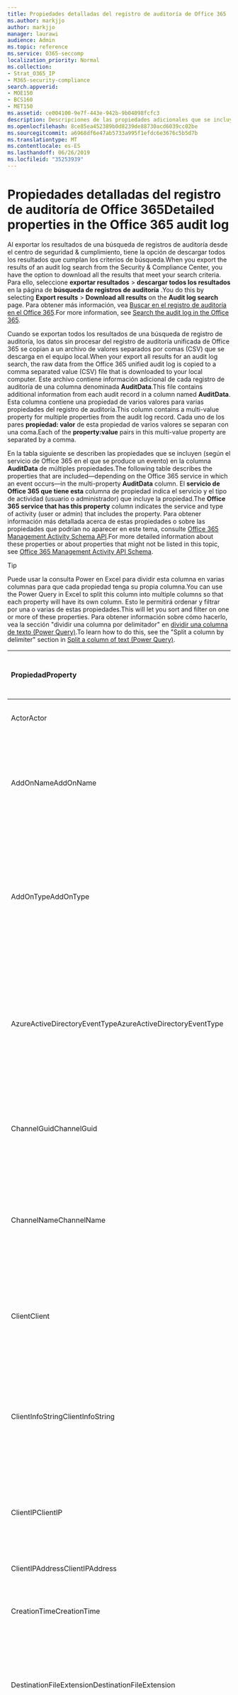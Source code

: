 ```yaml
---
title: Propiedades detalladas del registro de auditoría de Office 365
ms.author: markjjo
author: markjjo
manager: laurawi
audience: Admin
ms.topic: reference
ms.service: O365-seccomp
localization_priority: Normal
ms.collection:
- Strat_O365_IP
- M365-security-compliance
search.appverid:
- MOE150
- BCS160
- MET150
ms.assetid: ce004100-9e7f-443e-942b-9b04098fcfc3
description: Descripciones de las propiedades adicionales que se incluyen en un registro de auditoría de Office 365.
ms.openlocfilehash: 8ce85ea452389b0d8239de88730acd6039cc02be
ms.sourcegitcommit: a6968df6e47ab5733a995f1efdc6e3676c5b5d7b
ms.translationtype: MT
ms.contentlocale: es-ES
ms.lasthandoff: 06/26/2019
ms.locfileid: "35253939"
---
```

# <a name="detailed-properties-in-the-office-365-audit-log"></a><span data-ttu-id="74767-103">Propiedades detalladas del registro de auditoría de Office 365</span><span class="sxs-lookup"><span data-stu-id="74767-103">Detailed properties in the Office 365 audit log</span></span>

<span data-ttu-id="74767-104">Al exportar los resultados de una búsqueda de registros de auditoría desde el centro de seguridad & cumplimiento, tiene la opción de descargar todos los resultados que cumplan los criterios de búsqueda.</span><span class="sxs-lookup"><span data-stu-id="74767-104">When you export the results of an audit log search from the Security & Compliance Center, you have the option to download all the results that meet your search criteria.</span></span> <span data-ttu-id="74767-105">Para ello, seleccione **exportar resultados** \> **descargar todos los resultados** en la página de **búsqueda de registros de auditoría** .</span><span class="sxs-lookup"><span data-stu-id="74767-105">You do this by selecting **Export results** \> **Download all results** on the **Audit log search** page.</span></span> <span data-ttu-id="74767-106">Para obtener más información, vea [Buscar en el registro de auditoría en el Office 365](search-the-audit-log-in-security-and-compliance.md).</span><span class="sxs-lookup"><span data-stu-id="74767-106">For more information, see [Search the audit log in the Office 365](search-the-audit-log-in-security-and-compliance.md).</span></span>
  
 <span data-ttu-id="74767-107">Cuando se exportan todos los resultados de una búsqueda de registro de auditoría, los datos sin procesar del registro de auditoría unificada de Office 365 se copian a un archivo de valores separados por comas (CSV) que se descarga en el equipo local.</span><span class="sxs-lookup"><span data-stu-id="74767-107">When your export all results for an audit log search, the raw data from the Office 365 unified audit log is copied to a comma separated value (CSV) file that is downloaded to your local computer.</span></span> <span data-ttu-id="74767-108">Este archivo contiene información adicional de cada registro de auditoría de una columna denominada **AuditData**.</span><span class="sxs-lookup"><span data-stu-id="74767-108">This file contains additional information from each audit record in a column named **AuditData**.</span></span> <span data-ttu-id="74767-109">Esta columna contiene una propiedad de varios valores para varias propiedades del registro de auditoría.</span><span class="sxs-lookup"><span data-stu-id="74767-109">This column contains a multi-value property for multiple properties from the audit log record.</span></span> <span data-ttu-id="74767-110">Cada uno de los pares **propiedad: valor** de esta propiedad de varios valores se separan con una coma.</span><span class="sxs-lookup"><span data-stu-id="74767-110">Each of the **property:value** pairs in this multi-value property are separated by a comma.</span></span> 
  
<span data-ttu-id="74767-111">En la tabla siguiente se describen las propiedades que se incluyen (según el servicio de Office 365 en el que se produce un evento) en la columna **AuditData** de múltiples propiedades.</span><span class="sxs-lookup"><span data-stu-id="74767-111">The following table describes the properties that are included—depending on the Office 365 service in which an event occurs—in the multi-property **AuditData** column.</span></span> <span data-ttu-id="74767-112">El **servicio de Office 365 que tiene esta** columna de propiedad indica el servicio y el tipo de actividad (usuario o administrador) que incluye la propiedad.</span><span class="sxs-lookup"><span data-stu-id="74767-112">The **Office 365 service that has this property** column indicates the service and type of activity (user or admin) that includes the property.</span></span> <span data-ttu-id="74767-113">Para obtener información más detallada acerca de estas propiedades o sobre las propiedades que podrían no aparecer en este tema, consulte [Office 365 Management Activity Schema API](https://go.microsoft.com/fwlink/p/?LinkId=717993).</span><span class="sxs-lookup"><span data-stu-id="74767-113">For more detailed information about these properties or about properties that might not be listed in this topic, see [Office 365 Management Activity API Schema](https://go.microsoft.com/fwlink/p/?LinkId=717993).</span></span>
  
> [!TIP]
> <span data-ttu-id="74767-114">Puede usar la consulta Power en Excel para dividir esta columna en varias columnas para que cada propiedad tenga su propia columna.</span><span class="sxs-lookup"><span data-stu-id="74767-114">You can use the Power Query in Excel to split this column into multiple columns so that each property will have its own column.</span></span> <span data-ttu-id="74767-115">Esto le permitirá ordenar y filtrar por una o varias de estas propiedades.</span><span class="sxs-lookup"><span data-stu-id="74767-115">This will let you sort and filter on one or more of these properties.</span></span> <span data-ttu-id="74767-116">Para obtener información sobre cómo hacerlo, vea la sección "dividir una columna por delimitador" en [dividir una columna de texto (Power Query)](https://support.office.com/article/5282d425-6dd0-46ca-95bf-8e0da9539662).</span><span class="sxs-lookup"><span data-stu-id="74767-116">To learn how to do this, see the "Split a column by delimiter" section in [Split a column of text (Power Query)](https://support.office.com/article/5282d425-6dd0-46ca-95bf-8e0da9539662).</span></span> 
  
|<span data-ttu-id="74767-117">**Propiedad**</span><span class="sxs-lookup"><span data-stu-id="74767-117">**Property**</span></span>|<span data-ttu-id="74767-118">**Descripción**</span><span class="sxs-lookup"><span data-stu-id="74767-118">**Description**</span></span>|<span data-ttu-id="74767-119">**Servicio de Office 365 que tiene esta propiedad**</span><span class="sxs-lookup"><span data-stu-id="74767-119">**Office 365 service that has this property**</span></span>|
|:-----|:-----|:-----|
|<span data-ttu-id="74767-120">Actor</span><span class="sxs-lookup"><span data-stu-id="74767-120">Actor</span></span>|<span data-ttu-id="74767-121">La cuenta de servicio o usuario que realizó la acción.</span><span class="sxs-lookup"><span data-stu-id="74767-121">The user or service account that performed the action.</span></span>|<span data-ttu-id="74767-122">Azure Active Directory</span><span class="sxs-lookup"><span data-stu-id="74767-122">Azure Active Directory</span></span>|
|<span data-ttu-id="74767-123">AddOnName</span><span class="sxs-lookup"><span data-stu-id="74767-123">AddOnName</span></span>|<span data-ttu-id="74767-124">El nombre de un complemento que se agregó, quitó o actualizó en un equipo.</span><span class="sxs-lookup"><span data-stu-id="74767-124">The name of an add-on that was added, removed, or updated in a team.</span></span> <span data-ttu-id="74767-125">El tipo de complementos de Microsoft Teams es un bot, un conector o una pestaña.</span><span class="sxs-lookup"><span data-stu-id="74767-125">The type of add-ons in Microsoft Teams are a bot, a connector, or a tab.</span></span>|<span data-ttu-id="74767-126">Microsoft Teams</span><span class="sxs-lookup"><span data-stu-id="74767-126">Microsoft Teams</span></span>|
|<span data-ttu-id="74767-127">AddOnType</span><span class="sxs-lookup"><span data-stu-id="74767-127">AddOnType</span></span>|<span data-ttu-id="74767-128">El tipo de complemento que se ha agregado, quitado o actualizado en un equipo.</span><span class="sxs-lookup"><span data-stu-id="74767-128">The type of an add-on that was added, removed, or updated in a team.</span></span> <span data-ttu-id="74767-129">Los siguientes valores indican el tipo de complemento.</span><span class="sxs-lookup"><span data-stu-id="74767-129">The following values indicate the type of add-on.</span></span>  <br/> <span data-ttu-id="74767-130">**1** -indica un bot.</span><span class="sxs-lookup"><span data-stu-id="74767-130">**1** - Indicates a bot.</span></span><br/> <span data-ttu-id="74767-131">**2** -indica un conector.</span><span class="sxs-lookup"><span data-stu-id="74767-131">**2** - Indicates a connector.</span></span><br/> <span data-ttu-id="74767-132">**3** -indica una tabulación.</span><span class="sxs-lookup"><span data-stu-id="74767-132">**3** - Indicates a tab.</span></span>|<span data-ttu-id="74767-133">Microsoft Teams</span><span class="sxs-lookup"><span data-stu-id="74767-133">Microsoft Teams</span></span>|
|<span data-ttu-id="74767-134">AzureActiveDirectoryEventType</span><span class="sxs-lookup"><span data-stu-id="74767-134">AzureActiveDirectoryEventType</span></span>|<span data-ttu-id="74767-135">El tipo de evento de Azure Active Directory.</span><span class="sxs-lookup"><span data-stu-id="74767-135">The type of Azure Active Directory event.</span></span> <span data-ttu-id="74767-136">Los siguientes valores indican el tipo de evento.</span><span class="sxs-lookup"><span data-stu-id="74767-136">The following values indicate the type of event.</span></span>  <br/> <span data-ttu-id="74767-137">**0** -indica un evento de inicio de sesión de cuenta.</span><span class="sxs-lookup"><span data-stu-id="74767-137">**0** - Indicates an account login event.</span></span><br/> <span data-ttu-id="74767-138">**1** -indica un evento de seguridad de la aplicación de Azure.</span><span class="sxs-lookup"><span data-stu-id="74767-138">**1** - Indicates an Azure application security event.</span></span>|<span data-ttu-id="74767-139">Azure Active Directory</span><span class="sxs-lookup"><span data-stu-id="74767-139">Azure Active Directory</span></span>|
|<span data-ttu-id="74767-140">ChannelGuid</span><span class="sxs-lookup"><span data-stu-id="74767-140">ChannelGuid</span></span>|<span data-ttu-id="74767-141">El identificador de un canal de Microsoft Teams.</span><span class="sxs-lookup"><span data-stu-id="74767-141">The ID of a Microsoft Teams channel.</span></span> <span data-ttu-id="74767-142">El equipo en el que se encuentra el canal se identifica mediante las propiedades **TeamName** y **TeamGuid** .</span><span class="sxs-lookup"><span data-stu-id="74767-142">The team that the channel is located in is identified by the **TeamName** and **TeamGuid** properties.</span></span>|<span data-ttu-id="74767-143">Microsoft Teams</span><span class="sxs-lookup"><span data-stu-id="74767-143">Microsoft Teams</span></span>|
|<span data-ttu-id="74767-144">ChannelName</span><span class="sxs-lookup"><span data-stu-id="74767-144">ChannelName</span></span>|<span data-ttu-id="74767-145">El nombre de un canal de Microsoft Teams.</span><span class="sxs-lookup"><span data-stu-id="74767-145">The name of a Microsoft Teams channel.</span></span> <span data-ttu-id="74767-146">El equipo en el que se encuentra el canal se identifica mediante las propiedades **TeamName** y **TeamGuid** .</span><span class="sxs-lookup"><span data-stu-id="74767-146">The team that the channel is located in is identified by the **TeamName** and **TeamGuid** properties.</span></span>|<span data-ttu-id="74767-147">Microsoft Teams</span><span class="sxs-lookup"><span data-stu-id="74767-147">Microsoft Teams</span></span>|
|<span data-ttu-id="74767-148">Client</span><span class="sxs-lookup"><span data-stu-id="74767-148">Client</span></span>|<span data-ttu-id="74767-149">El dispositivo cliente, el sistema operativo del dispositivo y el explorador del dispositivo usado para el evento de inicio de sesión (por ejemplo, Nokia Lumia 920; Windows Phone 8; IE Mobile 11).</span><span class="sxs-lookup"><span data-stu-id="74767-149">The client device, the device OS, and the device browser used for the login event (for example, Nokia Lumia 920; Windows Phone 8; IE Mobile 11).</span></span>|<span data-ttu-id="74767-150">Azure Active Directory</span><span class="sxs-lookup"><span data-stu-id="74767-150">Azure Active Directory</span></span>|
|<span data-ttu-id="74767-151">ClientInfoString</span><span class="sxs-lookup"><span data-stu-id="74767-151">ClientInfoString</span></span>|<span data-ttu-id="74767-152">Información sobre el cliente de correo electrónico que se usó para realizar la operación, como la versión de explorador, la versión de Outlook y la información del dispositivo móvil.</span><span class="sxs-lookup"><span data-stu-id="74767-152">Information about the email client that was used to perform the operation, such as a browser version, Outlook version, and mobile device information</span></span>|<span data-ttu-id="74767-153">Exchange (actividad de buzón de correo)</span><span class="sxs-lookup"><span data-stu-id="74767-153">Exchange (mailbox activity)</span></span>|
|<span data-ttu-id="74767-154">ClientIP</span><span class="sxs-lookup"><span data-stu-id="74767-154">ClientIP</span></span>|<span data-ttu-id="74767-155">La dirección IP del dispositivo que se ha usado cuando la actividad se ha registrado.</span><span class="sxs-lookup"><span data-stu-id="74767-155">The IP address of the device that was used when the activity was logged.</span></span> <span data-ttu-id="74767-156">La dirección IP se muestra en el formato de dirección IPv4 o IPv6.</span><span class="sxs-lookup"><span data-stu-id="74767-156">The IP address is displayed in either an IPv4 or IPv6 address format.</span></span>|<span data-ttu-id="74767-157">Exchange y Azure Active Directory</span><span class="sxs-lookup"><span data-stu-id="74767-157">Exchange and Azure Active Directory</span></span>|
|<span data-ttu-id="74767-158">ClientIPAddress</span><span class="sxs-lookup"><span data-stu-id="74767-158">ClientIPAddress</span></span>|<span data-ttu-id="74767-159">Igual que ClientIP.</span><span class="sxs-lookup"><span data-stu-id="74767-159">Same as ClientIP.</span></span>|<span data-ttu-id="74767-160">SharePoint</span><span class="sxs-lookup"><span data-stu-id="74767-160">SharePoint</span></span>|
|<span data-ttu-id="74767-161">CreationTime</span><span class="sxs-lookup"><span data-stu-id="74767-161">CreationTime</span></span>|<span data-ttu-id="74767-162">La fecha y hora en formato Hora universal coordinada (UTC) en las que el usuario ha realizado la actividad.</span><span class="sxs-lookup"><span data-stu-id="74767-162">The date and time in Coordinated Universal Time (UTC) when the user performed the activity.</span></span>|<span data-ttu-id="74767-163">Todo</span><span class="sxs-lookup"><span data-stu-id="74767-163">All</span></span>|
|<span data-ttu-id="74767-164">DestinationFileExtension</span><span class="sxs-lookup"><span data-stu-id="74767-164">DestinationFileExtension</span></span>|<span data-ttu-id="74767-165">La extensión del archivo que se copia o mueve.</span><span class="sxs-lookup"><span data-stu-id="74767-165">The file extension of a file that is copied or moved.</span></span> <span data-ttu-id="74767-166">Esta propiedad solo se muestra para las actividades de usuario de los y FileMoved.</span><span class="sxs-lookup"><span data-stu-id="74767-166">This property is displayed only for the FileCopied and FileMoved user activities.</span></span>|<span data-ttu-id="74767-167">SharePoint</span><span class="sxs-lookup"><span data-stu-id="74767-167">SharePoint</span></span>|
|<span data-ttu-id="74767-168">DestinationFileName</span><span class="sxs-lookup"><span data-stu-id="74767-168">DestinationFileName</span></span>|<span data-ttu-id="74767-169">El nombre del archivo se copia o se mueve.</span><span class="sxs-lookup"><span data-stu-id="74767-169">The name of the file is copied or moved.</span></span> <span data-ttu-id="74767-170">Esta propiedad solo se muestra para las acciones los y FileMoved.</span><span class="sxs-lookup"><span data-stu-id="74767-170">This property is displayed only for the FileCopied and FileMoved actions.</span></span>|<span data-ttu-id="74767-171">SharePoint</span><span class="sxs-lookup"><span data-stu-id="74767-171">SharePoint</span></span>|
|<span data-ttu-id="74767-172">DestinationRelativeUrl</span><span class="sxs-lookup"><span data-stu-id="74767-172">DestinationRelativeUrl</span></span>|<span data-ttu-id="74767-173">La dirección URL de la carpeta de destino donde se copia o se mueve un archivo.</span><span class="sxs-lookup"><span data-stu-id="74767-173">The URL of the destination folder where a file is copied or moved.</span></span> <span data-ttu-id="74767-174">La combinación de los valores de **SiteURL**, **DestinationRelativeURL**y las propiedades **DestinationFileName** es igual que el valor de la propiedad **objectId** , que es el nombre de la ruta de acceso completa del archivo que se copió.</span><span class="sxs-lookup"><span data-stu-id="74767-174">The combination of the values for the **SiteURL**, the **DestinationRelativeURL**, and the **DestinationFileName** properties is the same as the value for the **ObjectID** property, which is the full path name for the file that was copied.</span></span> <span data-ttu-id="74767-175">Esta propiedad solo se muestra para las actividades de usuario de los y FileMoved.</span><span class="sxs-lookup"><span data-stu-id="74767-175">This property is displayed only for the FileCopied and FileMoved user activities.</span></span>|<span data-ttu-id="74767-176">SharePoint</span><span class="sxs-lookup"><span data-stu-id="74767-176">SharePoint</span></span>|
|<span data-ttu-id="74767-177">EventSource</span><span class="sxs-lookup"><span data-stu-id="74767-177">EventSource</span></span>|<span data-ttu-id="74767-178">Identifica que un evento se produjo en SharePoint.</span><span class="sxs-lookup"><span data-stu-id="74767-178">Identifies that an event occurred in SharePoint.</span></span> <span data-ttu-id="74767-179">Los valores posibles son **SharePoint** y **ObjectModel**.</span><span class="sxs-lookup"><span data-stu-id="74767-179">Possible values are **SharePoint** and **ObjectModel**.</span></span>|<span data-ttu-id="74767-180">SharePoint</span><span class="sxs-lookup"><span data-stu-id="74767-180">SharePoint</span></span>|
|<span data-ttu-id="74767-181">ExternalAccess</span><span class="sxs-lookup"><span data-stu-id="74767-181">ExternalAccess</span></span>|<span data-ttu-id="74767-182">Para la actividad de administración de Exchange, especifica si un usuario de la organización ejecutó el cmdlet, el personal del centro de administración de Microsoft o una cuenta de servicio de centro de recursos, o un administrador delegado.</span><span class="sxs-lookup"><span data-stu-id="74767-182">For Exchange admin activity, specifies whether the cmdlet was run by a user in your organization, by Microsoft datacenter personnel or a datacenter service account, or by a delegated administrator.</span></span> <span data-ttu-id="74767-183">El valor **False** indica que el cmdlet lo ejecutó algún usuario de su organización.</span><span class="sxs-lookup"><span data-stu-id="74767-183">The value **False** indicates that the cmdlet was run by someone in your organization.</span></span> <span data-ttu-id="74767-184">El valor **True** indica que el cmdlet lo ejecutó el personal del centros de datos, una cuenta de servicio del centro de datos o un administrador delegado.</span><span class="sxs-lookup"><span data-stu-id="74767-184">The value **True** indicates that the cmdlet was run by datacenter personnel, a datacenter service account, or a delegated administrator.</span></span>  <br/> <span data-ttu-id="74767-185">Para la actividad de buzón de correo de Exchange, especifica si un usuario de fuera de la organización obtuvo acceso a un buzón.</span><span class="sxs-lookup"><span data-stu-id="74767-185">For Exchange mailbox activity, specifies whether a mailbox was accessed by a user outside your organization.</span></span>|<span data-ttu-id="74767-186">Exchange</span><span class="sxs-lookup"><span data-stu-id="74767-186">Exchange</span></span>|
|<span data-ttu-id="74767-187">ExtendedProperties</span><span class="sxs-lookup"><span data-stu-id="74767-187">ExtendedProperties</span></span>|<span data-ttu-id="74767-188">Las propiedades extendidas de un evento de Azure Active Directory.</span><span class="sxs-lookup"><span data-stu-id="74767-188">The extended properties for an the Azure Active Directory event.</span></span>|<span data-ttu-id="74767-189">Azure Active Directory</span><span class="sxs-lookup"><span data-stu-id="74767-189">Azure Active Directory</span></span>|
|<span data-ttu-id="74767-190">ID</span><span class="sxs-lookup"><span data-stu-id="74767-190">ID</span></span>|<span data-ttu-id="74767-191">IDENTIFICADOR de la entrada de informe.</span><span class="sxs-lookup"><span data-stu-id="74767-191">The ID of the report entry.</span></span> <span data-ttu-id="74767-192">El identificador identifica de forma única la entrada del informe.</span><span class="sxs-lookup"><span data-stu-id="74767-192">The ID uniquely identifies the report entry.</span></span>|<span data-ttu-id="74767-193">Todo</span><span class="sxs-lookup"><span data-stu-id="74767-193">All</span></span>|
|<span data-ttu-id="74767-194">InternalLogonType</span><span class="sxs-lookup"><span data-stu-id="74767-194">InternalLogonType</span></span>|<span data-ttu-id="74767-195">Reservado para uso interno.</span><span class="sxs-lookup"><span data-stu-id="74767-195">Reserved for internal use.</span></span>|<span data-ttu-id="74767-196">Exchange (actividad de buzón de correo)</span><span class="sxs-lookup"><span data-stu-id="74767-196">Exchange (mailbox activity)</span></span>|
|<span data-ttu-id="74767-197">ItemType</span><span class="sxs-lookup"><span data-stu-id="74767-197">ItemType</span></span>|<span data-ttu-id="74767-198">El tipo de objeto al que se obtuvo acceso o que se modificó.</span><span class="sxs-lookup"><span data-stu-id="74767-198">The type of object that was accessed or modified.</span></span> <span data-ttu-id="74767-199">Los valores posibles son **File**, **Folder**, **Web**, **site**, **tenant**y **DocumentLibrary**.</span><span class="sxs-lookup"><span data-stu-id="74767-199">Possible values include **File**, **Folder**, **Web**, **Site**, **Tenant**, and **DocumentLibrary**.</span></span>|<span data-ttu-id="74767-200">SharePoint</span><span class="sxs-lookup"><span data-stu-id="74767-200">SharePoint</span></span>|
|<span data-ttu-id="74767-201">LoginStatus</span><span class="sxs-lookup"><span data-stu-id="74767-201">LoginStatus</span></span>|<span data-ttu-id="74767-202">Identifica los errores de inicio de sesión que pueden haberse producido.</span><span class="sxs-lookup"><span data-stu-id="74767-202">Identifies login failures that might have occurred.</span></span>|<span data-ttu-id="74767-203">Azure Active Directory</span><span class="sxs-lookup"><span data-stu-id="74767-203">Azure Active Directory</span></span>|
|<span data-ttu-id="74767-204">LogonType</span><span class="sxs-lookup"><span data-stu-id="74767-204">LogonType</span></span>|<span data-ttu-id="74767-205">Tipo de acceso al buzón.</span><span class="sxs-lookup"><span data-stu-id="74767-205">The type of mailbox access.</span></span> <span data-ttu-id="74767-206">Los siguientes valores indican el tipo de usuario que ha tenido acceso al buzón.</span><span class="sxs-lookup"><span data-stu-id="74767-206">The following values indicate the type of user who accessed the mailbox.</span></span>  <br/><br/> <span data-ttu-id="74767-207">**0** -indica un propietario del buzón.</span><span class="sxs-lookup"><span data-stu-id="74767-207">**0** - Indicates a mailbox owner.</span></span><br/> <span data-ttu-id="74767-208">**1** -indica un administrador.</span><span class="sxs-lookup"><span data-stu-id="74767-208">**1** - Indicates an administrator.</span></span><br/> <span data-ttu-id="74767-209">**2** -indica un delegado.</span><span class="sxs-lookup"><span data-stu-id="74767-209">**2** - Indicates a delegate.</span></span> <br/><span data-ttu-id="74767-210">**3** -indica el servicio de transporte en el centro de servicios de Microsoft.</span><span class="sxs-lookup"><span data-stu-id="74767-210">**3** - Indicates the transport service in the Microsoft datacenter.</span></span><br/> <span data-ttu-id="74767-211">**4** : indica una cuenta de servicio en el centro de recursos de Microsoft.</span><span class="sxs-lookup"><span data-stu-id="74767-211">**4** - Indicates a   service account in the Microsoft datacenter.</span></span> <br/><span data-ttu-id="74767-212">**6** -indica un administrador delegado.</span><span class="sxs-lookup"><span data-stu-id="74767-212">**6** - Indicates a delegated administrator.</span></span>|<span data-ttu-id="74767-213">Exchange (actividad de buzón de correo)</span><span class="sxs-lookup"><span data-stu-id="74767-213">Exchange (mailbox activity)</span></span>|
|<span data-ttu-id="74767-214">MailboxGuid</span><span class="sxs-lookup"><span data-stu-id="74767-214">MailboxGuid</span></span>|<span data-ttu-id="74767-215">El GUID de Exchange del buzón al que se obtuvo acceso.</span><span class="sxs-lookup"><span data-stu-id="74767-215">The Exchange GUID of the mailbox that was accessed.</span></span>|<span data-ttu-id="74767-216">Exchange (actividad de buzón de correo)</span><span class="sxs-lookup"><span data-stu-id="74767-216">Exchange (mailbox activity)</span></span>|
|<span data-ttu-id="74767-217">MailboxOwnerUPN</span><span class="sxs-lookup"><span data-stu-id="74767-217">MailboxOwnerUPN</span></span>|<span data-ttu-id="74767-218">La dirección de correo electrónico del propietario del buzón al que se obtuvo acceso.</span><span class="sxs-lookup"><span data-stu-id="74767-218">The email address of the person who owns the mailbox that was accessed.</span></span>|<span data-ttu-id="74767-219">Exchange (actividad de buzón de correo)</span><span class="sxs-lookup"><span data-stu-id="74767-219">Exchange (mailbox activity)</span></span>|
|<span data-ttu-id="74767-220">Members</span><span class="sxs-lookup"><span data-stu-id="74767-220">Members</span></span>|<span data-ttu-id="74767-221">Enumera los usuarios que se han agregado o quitado de un equipo.</span><span class="sxs-lookup"><span data-stu-id="74767-221">Lists the users that have been added or removed from a team.</span></span> <span data-ttu-id="74767-222">Los siguientes valores indican el tipo de rol asignado al usuario.</span><span class="sxs-lookup"><span data-stu-id="74767-222">The following values indicate the Role type assigned to the user.</span></span>  <br/><br/> <span data-ttu-id="74767-223">**1** : indica el rol de propietario.</span><span class="sxs-lookup"><span data-stu-id="74767-223">**1** - Indicates  the Owner role.</span></span><br/> <span data-ttu-id="74767-224">**2** -indica el rol del miembro.</span><span class="sxs-lookup"><span data-stu-id="74767-224">**2** - Indicates the Member role.</span></span><br/> <span data-ttu-id="74767-225">**3** -indica el rol invitado.</span><span class="sxs-lookup"><span data-stu-id="74767-225">**3** - Indicates the Guest role.</span></span> <br/><br/><span data-ttu-id="74767-226">La propiedad Members también incluye el nombre de su organización y la dirección de correo electrónico del miembro.</span><span class="sxs-lookup"><span data-stu-id="74767-226">The Members property also includes the name of your organization, and the member's email address.</span></span>|<span data-ttu-id="74767-227">Microsoft Teams</span><span class="sxs-lookup"><span data-stu-id="74767-227">Microsoft Teams</span></span>|
|<span data-ttu-id="74767-228">ModifiedProperties (Name, NewValue, OldValue)</span><span class="sxs-lookup"><span data-stu-id="74767-228">ModifiedProperties (Name, NewValue, OldValue)</span></span>|<span data-ttu-id="74767-229">La propiedad se incluye para los eventos de administración, como agregar un usuario como miembro de un sitio o un grupo de administradores de colección de sitios.</span><span class="sxs-lookup"><span data-stu-id="74767-229">The property is included for admin events, such as adding a user as a member of a site or a site collection admin group.</span></span> <span data-ttu-id="74767-230">La propiedad incluye el nombre de la propiedad que se modificó (por ejemplo, el grupo de administradores del sitio) el nuevo valor de la propiedad Modified (el usuario que se agregó como administrador del sitio y el valor anterior del objeto modificado.</span><span class="sxs-lookup"><span data-stu-id="74767-230">The property includes the name of the property that was modified (for example, the Site Admin group) the new value of the modified property (such the user who was added as a site admin, and the previous value of the modified object.</span></span>|<span data-ttu-id="74767-231">All (actividad de administración)</span><span class="sxs-lookup"><span data-stu-id="74767-231">All (admin activity)</span></span>|
|<span data-ttu-id="74767-232">ObjectID</span><span class="sxs-lookup"><span data-stu-id="74767-232">ObjectID</span></span>|<span data-ttu-id="74767-233">Para el registro de auditoría de Exchange, el nombre del objeto modificado por el cmdlet.</span><span class="sxs-lookup"><span data-stu-id="74767-233">For Exchange admin audit logging, the name of the object that was modified by the cmdlet.</span></span>  <br/> <span data-ttu-id="74767-234">Para la actividad de SharePoint, el nombre completo de la ruta de acceso de la dirección URL del archivo o la carpeta a los que ha tenido acceso un usuario.</span><span class="sxs-lookup"><span data-stu-id="74767-234">For SharePoint activity, the full URL path name of the file or folder accessed by a user.</span></span>  <br/> <span data-ttu-id="74767-235">Para actividad de Azure AD, el nombre de la cuenta de usuario que se modificó.</span><span class="sxs-lookup"><span data-stu-id="74767-235">For Azure AD activity, the name of the user account that was modified.</span></span>|<span data-ttu-id="74767-236">Todo</span><span class="sxs-lookup"><span data-stu-id="74767-236">All</span></span>|
|<span data-ttu-id="74767-237">Operación</span><span class="sxs-lookup"><span data-stu-id="74767-237">Operation</span></span>|<span data-ttu-id="74767-238">El nombre de la actividad de usuario o administrador.</span><span class="sxs-lookup"><span data-stu-id="74767-238">The name of the user or admin activity.</span></span> <span data-ttu-id="74767-239">El valor de esta propiedad corresponde al valor que se seleccionó en la lista desplegable de **actividades** .</span><span class="sxs-lookup"><span data-stu-id="74767-239">The value of this property corresponds to the value that was selected in the **Activities** drop down list.</span></span> <span data-ttu-id="74767-240">Si se ha seleccionado **Mostrar resultados para todas las actividades** , el informe incluirá entradas para todas las actividades de usuario y de administrador para todos los servicios.</span><span class="sxs-lookup"><span data-stu-id="74767-240">If **Show results for all activities** was selected, the report will included entries for all user and admin activities for all services.</span></span> <span data-ttu-id="74767-241">Para obtener una descripción de las operaciones o actividades que se registran en el registro de auditoría de Office 365, consulte la ficha **actividades auditadas** en [Buscar en el registro de auditoría de la Office 365](search-the-audit-log-in-security-and-compliance.md).</span><span class="sxs-lookup"><span data-stu-id="74767-241">For a description of the operations/activities that are logged in the Office 365 audit log, see the **Audited activities** tab in [Search the audit log in the Office 365](search-the-audit-log-in-security-and-compliance.md).</span></span>  <br/> <span data-ttu-id="74767-242">Esta propiedad identifica el nombre del cmdlet ejecutado para la actividad de administración de Exchange.</span><span class="sxs-lookup"><span data-stu-id="74767-242">For Exchange admin activity, this property identifies the name of the cmdlet that was run.</span></span>|<span data-ttu-id="74767-243">Todo</span><span class="sxs-lookup"><span data-stu-id="74767-243">All</span></span>|
|<span data-ttu-id="74767-244">OrganizationID</span><span class="sxs-lookup"><span data-stu-id="74767-244">OrganizationID</span></span>|<span data-ttu-id="74767-245">El GUID de la organización de Office 365.</span><span class="sxs-lookup"><span data-stu-id="74767-245">The GUID for your Office 365 organization.</span></span>|<span data-ttu-id="74767-246">Todo</span><span class="sxs-lookup"><span data-stu-id="74767-246">All</span></span>|
|<span data-ttu-id="74767-247">Ruta de acceso</span><span class="sxs-lookup"><span data-stu-id="74767-247">Path</span></span>|<span data-ttu-id="74767-248">El nombre de la carpeta del buzón donde se encuentra el mensaje al que se obtuvo acceso.</span><span class="sxs-lookup"><span data-stu-id="74767-248">The name of the mailbox folder where the message that was accessed is located.</span></span> <span data-ttu-id="74767-249">Esta propiedad también identifica la carpeta a donde se crea o se copia o se mueve un mensaje.</span><span class="sxs-lookup"><span data-stu-id="74767-249">This property also identifies the folder a where a message is created in or copied/moved to.</span></span>|<span data-ttu-id="74767-250">Exchange (actividad de buzón de correo)</span><span class="sxs-lookup"><span data-stu-id="74767-250">Exchange (mailbox activity)</span></span>|
|<span data-ttu-id="74767-251">Parámetros</span><span class="sxs-lookup"><span data-stu-id="74767-251">Parameters</span></span>|<span data-ttu-id="74767-252">Para la actividad de administración de Exchange, el nombre y el valor de todos los parámetros que se usaron con el cmdlet que se identifica en la propiedad Operation.</span><span class="sxs-lookup"><span data-stu-id="74767-252">For Exchange admin activity, the name and value for all parameters that were used with the cmdlet that is identified in the Operation property.</span></span>|<span data-ttu-id="74767-253">Exchange (actividad de administración)</span><span class="sxs-lookup"><span data-stu-id="74767-253">Exchange (admin activity)</span></span>|
|<span data-ttu-id="74767-254">RecordType</span><span class="sxs-lookup"><span data-stu-id="74767-254">RecordType</span></span>|<span data-ttu-id="74767-255">El tipo de operación indicado por el registro.</span><span class="sxs-lookup"><span data-stu-id="74767-255">The type of operation indicated by the record.</span></span> <span data-ttu-id="74767-256">Los siguientes valores indican el tipo de registro.</span><span class="sxs-lookup"><span data-stu-id="74767-256">The following values indicate the record type.</span></span>  <br/><br/> <span data-ttu-id="74767-257">**1** -indica un registro del registro de auditoría de administración de Exchange.</span><span class="sxs-lookup"><span data-stu-id="74767-257">**1** - Indicates a record from the  Exchange  admin audit log.</span></span> <br/><span data-ttu-id="74767-258">**2** -indica un registro del registro de auditoría de buzones de Exchange para una operación realizada en un elemento de buzón de correo único.</span><span class="sxs-lookup"><span data-stu-id="74767-258">**2** - Indicates a record from the  Exchange  mailbox audit log for an operation performed on a singled mailbox item.</span></span> <br/><span data-ttu-id="74767-259">**3** : también indica un registro del registro de auditoría de buzones de Exchange.</span><span class="sxs-lookup"><span data-stu-id="74767-259">**3** - Also indicates a record from the  Exchange  mailbox audit log.</span></span> <span data-ttu-id="74767-260">Este tipo de registro indica que la operación se realizó en varios elementos en el buzón de origen (como mover varios elementos a la carpeta elementos eliminados o eliminar de forma permanente varios elementos).</span><span class="sxs-lookup"><span data-stu-id="74767-260">This record type indicates the operation was performed on multiple items in the source mailbox (such as moving multiple items to the Deleted Items folder or permanently deleting multiple items).</span></span> <br/><span data-ttu-id="74767-261">**4** : indica una operación de administrador del sitio en SharePoint, como un administrador o un usuario que asigna permisos a un sitio.</span><span class="sxs-lookup"><span data-stu-id="74767-261">**4** - Indicates a site admin operation in SharePoint, such as an administrator or user assigning permissions to a site.</span></span> <br/><span data-ttu-id="74767-262">**6** -indica una operación relacionada con un archivo o una carpeta en SharePoint, como un usuario que visualiza o modifica un archivo.</span><span class="sxs-lookup"><span data-stu-id="74767-262">**6** - Indicates a file or folder-related operation in SharePoint, such as a user viewing or modifying a file.</span></span> <br/><span data-ttu-id="74767-263">**8** : indica una operación de administración realizada en Azure Active Directory.</span><span class="sxs-lookup"><span data-stu-id="74767-263">**8** - Indicates an admin operation performed in Azure Active Directory.</span></span> <br/><span data-ttu-id="74767-264">**9** : indica eventos de inicio de sesión de OrgId en Azure Active Directory.</span><span class="sxs-lookup"><span data-stu-id="74767-264">**9** - Indicates  OrgId logon events in Azure Active Directory.</span></span> <span data-ttu-id="74767-265">Este tipo de registro está en desuso.</span><span class="sxs-lookup"><span data-stu-id="74767-265">This record type is being deprecated.</span></span> <br/><span data-ttu-id="74767-266">**10** : indica eventos de cmdlet de seguridad realizados por el personal de Microsoft en el centro de datos.</span><span class="sxs-lookup"><span data-stu-id="74767-266">**10** - Indicates security cmdlet events that were performed by Microsoft personnel in the data center.</span></span> <br/><span data-ttu-id="74767-267">**11** : indica eventos de protección contra la pérdida de datos (DLP) en SharePoint.</span><span class="sxs-lookup"><span data-stu-id="74767-267">**11** - Indicates Data loss protection (DLP) events in SharePoint.</span></span><br/> <span data-ttu-id="74767-268">**12** : indica los eventos de Sway.</span><span class="sxs-lookup"><span data-stu-id="74767-268">**12** - Indicates Sway events.</span></span> <br/><span data-ttu-id="74767-269">**13** : indica los eventos DLP en Exchange, cuando se configura con una directiva DLP unificada.</span><span class="sxs-lookup"><span data-stu-id="74767-269">**13** - Indicates DLP events in Exchange, when configured with a unified a DLP policy.</span></span> <span data-ttu-id="74767-270">No se admiten eventos DLP basados en reglas de flujo de correo de Exchange (también conocidas como reglas de transporte).</span><span class="sxs-lookup"><span data-stu-id="74767-270">DLP events based on Exchange mail flow rules (also known as transport rules) aren't supported.</span></span><br><span data-ttu-id="74767-271">**14** : indica los eventos de uso compartido en SharePoint.</span><span class="sxs-lookup"><span data-stu-id="74767-271">**14** - Indicates sharing events in SharePoint.</span></span><br/> <span data-ttu-id="74767-272">**15** -indica eventos de inicio de sesión del servicio de token seguro (STS) en Azure Active Directory.</span><span class="sxs-lookup"><span data-stu-id="74767-272">**15** - Indicates Secure Token Service (STS) logon events in Azure Active Directory.</span></span> <br/><span data-ttu-id="74767-273">**18** : indica los eventos del centro de cumplimiento de & de seguridad.</span><span class="sxs-lookup"><span data-stu-id="74767-273">**18** - Indicates Security & Compliance Center events.</span></span> <br/><span data-ttu-id="74767-274">**20** : indica eventos de Power BI.</span><span class="sxs-lookup"><span data-stu-id="74767-274">**20** - Indicates Power BI events.</span></span> <br/><span data-ttu-id="74767-275">**21**: indica los eventos de Dynamics 365.</span><span class="sxs-lookup"><span data-stu-id="74767-275">**21**- Indicates Dynamics 365 events.</span></span><br/><span data-ttu-id="74767-276">**22** : indica eventos de Yammer.</span><span class="sxs-lookup"><span data-stu-id="74767-276">**22** - Indicates Yammer events.</span></span> <br/><span data-ttu-id="74767-277">**23** : indica eventos de Skype empresarial.</span><span class="sxs-lookup"><span data-stu-id="74767-277">**23** - Indicates Skype for Business events.</span></span> <br/><span data-ttu-id="74767-278">**24** : indica eventos de eDiscovery.</span><span class="sxs-lookup"><span data-stu-id="74767-278">**24** - Indicates eDiscovery events.</span></span> <span data-ttu-id="74767-279">Este tipo de registro indica actividades que se llevaron a cabo al ejecutar búsquedas de contenido y administrar casos de eDiscovery en el centro de seguridad y cumplimiento.</span><span class="sxs-lookup"><span data-stu-id="74767-279">This record type indicates activities that were performed by running content searches and managing eDiscovery cases in the security and compliance center.</span></span> <span data-ttu-id="74767-280">Para obtener más información, vea [buscar actividades de eDiscovery en el registro de auditoría de Office 365](search-for-ediscovery-activities-in-the-audit-log.md).</span><span class="sxs-lookup"><span data-stu-id="74767-280">For more information, see [Search for eDiscovery activities in the Office 365 audit log](search-for-ediscovery-activities-in-the-audit-log.md).</span></span><br/><span data-ttu-id="74767-281">**25, 26 o 27** -indica eventos de Microsoft Teams.</span><span class="sxs-lookup"><span data-stu-id="74767-281">**25, 26, or 27** - Indicates Microsoft Teams events.</span></span> <br/><span data-ttu-id="74767-282">**28** : indica eventos de suplantación de identidad y malware de eventos de Exchange Online Protection y Office 365 Advanced Threat Protection.</span><span class="sxs-lookup"><span data-stu-id="74767-282">**28** - Indicates phishing and malware events from Exchange Online Protection and Office 365 Advanced Threat Protection events.</span></span><br/> <span data-ttu-id="74767-283">**30** : indica los eventos de flujo de Microsoft.</span><span class="sxs-lookup"><span data-stu-id="74767-283">**30** - Indicates Microsoft Flow events.</span></span><br/> <span data-ttu-id="74767-284">**31** : indica eventos avanzados de eDiscovery.</span><span class="sxs-lookup"><span data-stu-id="74767-284">**31** - Indicates Advanced eDiscovery events.</span></span><br/> <span data-ttu-id="74767-285">**32** : indica los eventos de Microsoft Stream.</span><span class="sxs-lookup"><span data-stu-id="74767-285">**32** - Indicates Microsoft Stream events.</span></span><br/> <span data-ttu-id="74767-286">**35** : indica los eventos de Microsoft Project.</span><span class="sxs-lookup"><span data-stu-id="74767-286">**35** - Indicates Microsoft Project events.</span></span> <br/> <span data-ttu-id="74767-287">**36** : indica los eventos de la lista de SharePoint.</span><span class="sxs-lookup"><span data-stu-id="74767-287">**36** - Indicates SharePoint list events.</span></span><br/> <span data-ttu-id="74767-288">**38** : indica eventos relacionados con las directivas de retención y las etiquetas de retención en el centro de seguridad y cumplimiento.</span><span class="sxs-lookup"><span data-stu-id="74767-288">**38** - Indicates events related to retention policies and retention labels in the security and compliance center.</span></span>  <br/><span data-ttu-id="74767-289">**40** : indica los eventos que se producen a partir de las señales de alerta de seguridad y cumplimiento.</span><span class="sxs-lookup"><span data-stu-id="74767-289">**40** - Indicates events that results from security and compliance alert signals.</span></span><br/> <span data-ttu-id="74767-290">**41** : indica los eventos de bloqueo seguro de tiempo de bloqueo y de invalidación de bloqueo en Office 365 protección contra amenazas avanzada.</span><span class="sxs-lookup"><span data-stu-id="74767-290">**41** - Indicates safe links time-of-block and block override events in Office 365 Advanced Threat Protection.</span></span><br/><span data-ttu-id="74767-291">**44** : indica los eventos del análisis de área de trabajo.</span><span class="sxs-lookup"><span data-stu-id="74767-291">**44** - Indicates Workplace Analytics events.</span></span> <br/><span data-ttu-id="74767-292">**45** : indica los eventos de la aplicación PowerApps.</span><span class="sxs-lookup"><span data-stu-id="74767-292">**45** - Indicates PowerApps app events.</span></span> <br/> <span data-ttu-id="74767-293">**47** : indica eventos de suplantación de identidad y malware de la protección contra amenazas avanzada de Office 365 para archivos en SharePoint, OneDrive y Microsoft Teams.</span><span class="sxs-lookup"><span data-stu-id="74767-293">**47** - Indicates phishing and malware events from Office 365 Advanced Threat Protection for files in SharePoint, OneDrive, and Microsoft Teams.</span></span> <br/> <span data-ttu-id="74767-294">**52** : indica los eventos relacionados con la API de REST de datos de información.</span><span class="sxs-lookup"><span data-stu-id="74767-294">**52** - Indicates events related to the Data Insights REST API.</span></span><br/><span data-ttu-id="74767-295">**54** : indica eventos de elementos de lista de SharePoint.</span><span class="sxs-lookup"><span data-stu-id="74767-295">**54** - Indicates SharePoint list item events.</span></span><br/><span data-ttu-id="74767-296">**55** : indica los eventos de tipo de contenido de SharePoint.</span><span class="sxs-lookup"><span data-stu-id="74767-296">**55** - Indicates SharePoint content type events.</span></span>
|<span data-ttu-id="74767-297">ResultStatus</span><span class="sxs-lookup"><span data-stu-id="74767-297">ResultStatus</span></span>|<span data-ttu-id="74767-298">Indica si la acción (especificada en la propiedad **Operation** ) se ha realizado correctamente o no.</span><span class="sxs-lookup"><span data-stu-id="74767-298">Indicates whether the action (specified in the **Operation** property) was successful or not.</span></span>  <br/> <span data-ttu-id="74767-299">Para la actividad de administración de Exchange, el valor puede ser **true** (correcto) o **false** (error).</span><span class="sxs-lookup"><span data-stu-id="74767-299">For Exchange admin activity, the value is either **True** (successful) or **False** (failed).</span></span>|<span data-ttu-id="74767-300">Todo</span><span class="sxs-lookup"><span data-stu-id="74767-300">All</span></span>  <br/>|
|<span data-ttu-id="74767-301">SecurityComplianceCenterEventType</span><span class="sxs-lookup"><span data-stu-id="74767-301">SecurityComplianceCenterEventType</span></span>|<span data-ttu-id="74767-302">Indica que la actividad fue un evento del centro de cumplimiento de & de seguridad.</span><span class="sxs-lookup"><span data-stu-id="74767-302">Indicates that the activity was a Security & Compliance Center event.</span></span> <span data-ttu-id="74767-303">Todas las actividades del centro de cumplimiento de & de seguridad tendrán un valor de **0** para esta propiedad.</span><span class="sxs-lookup"><span data-stu-id="74767-303">All Security & Compliance Center activities will have a value of **0** for this property.</span></span>|<span data-ttu-id="74767-304">Centro de seguridad y cumplimiento</span><span class="sxs-lookup"><span data-stu-id="74767-304">Security & Compliance Center</span></span>|
|<span data-ttu-id="74767-305">SharingType</span><span class="sxs-lookup"><span data-stu-id="74767-305">SharingType</span></span>|<span data-ttu-id="74767-306">El tipo de permisos de uso compartido que se asignó al usuario con el que se compartió el recurso.</span><span class="sxs-lookup"><span data-stu-id="74767-306">The type of sharing permissions that was assigned to the user that the resource was shared with.</span></span> <span data-ttu-id="74767-307">Este usuario se identifica en la propiedad **UserSharedWith** .</span><span class="sxs-lookup"><span data-stu-id="74767-307">This user is identified in the **UserSharedWith** property.</span></span>|<span data-ttu-id="74767-308">SharePoint</span><span class="sxs-lookup"><span data-stu-id="74767-308">SharePoint</span></span>|
|<span data-ttu-id="74767-309">Site</span><span class="sxs-lookup"><span data-stu-id="74767-309">Site</span></span>|<span data-ttu-id="74767-310">El GUID del sitio donde se encuentra el archivo o la carpeta a la que obtuvo acceso el usuario.</span><span class="sxs-lookup"><span data-stu-id="74767-310">The GUID of the site where the file or folder accessed by the user is located.</span></span>|<span data-ttu-id="74767-311">SharePoint</span><span class="sxs-lookup"><span data-stu-id="74767-311">SharePoint</span></span>|
|<span data-ttu-id="74767-312">SiteUrl</span><span class="sxs-lookup"><span data-stu-id="74767-312">SiteUrl</span></span>|<span data-ttu-id="74767-313">La dirección URL del sitio donde se encuentra el archivo o la carpeta a la que obtuvo acceso el usuario.</span><span class="sxs-lookup"><span data-stu-id="74767-313">The URL of the site where the file or folder accessed by the user is located.</span></span>|<span data-ttu-id="74767-314">SharePoint</span><span class="sxs-lookup"><span data-stu-id="74767-314">SharePoint</span></span>|
|<span data-ttu-id="74767-315">SourceFileExtension</span><span class="sxs-lookup"><span data-stu-id="74767-315">SourceFileExtension</span></span>|<span data-ttu-id="74767-316">La extensión del archivo al que obtuvo acceso el usuario.</span><span class="sxs-lookup"><span data-stu-id="74767-316">The file extension of the file that was accessed by the user.</span></span> <span data-ttu-id="74767-317">Esta propiedad está en blanco si el objeto al que se obtuvo acceso es una carpeta.</span><span class="sxs-lookup"><span data-stu-id="74767-317">This property is blank if the object that was accessed is a folder.</span></span>|<span data-ttu-id="74767-318">SharePoint</span><span class="sxs-lookup"><span data-stu-id="74767-318">SharePoint</span></span>|
|<span data-ttu-id="74767-319">SourceFileName</span><span class="sxs-lookup"><span data-stu-id="74767-319">SourceFileName</span></span>|<span data-ttu-id="74767-320">El nombre del archivo o carpeta al que obtuvo acceso el usuario.</span><span class="sxs-lookup"><span data-stu-id="74767-320">The name of the file or folder accessed by the user.</span></span>|<span data-ttu-id="74767-321">SharePoint</span><span class="sxs-lookup"><span data-stu-id="74767-321">SharePoint</span></span>|
|<span data-ttu-id="74767-322">SourceRelativeUrl</span><span class="sxs-lookup"><span data-stu-id="74767-322">SourceRelativeUrl</span></span>|<span data-ttu-id="74767-323">La dirección URL de la carpeta que contiene el archivo al que obtuvo acceso el usuario.</span><span class="sxs-lookup"><span data-stu-id="74767-323">The URL of the folder that contains the file accessed by the user.</span></span> <span data-ttu-id="74767-324">La combinación de los valores de las propiedades **SiteURL**, **SourceRelativeURL**y **SourceFileName** es la misma que el valor de la propiedad **objectId** , que es el nombre de ruta completo del archivo al que ha tenido acceso el usuario.</span><span class="sxs-lookup"><span data-stu-id="74767-324">The combination of the values for the **SiteURL**, the **SourceRelativeURL**, and the **SourceFileName** properties is the same as the value for the **ObjectID** property, which is the full path name for the file accessed by the user.</span></span>|<span data-ttu-id="74767-325">SharePoint</span><span class="sxs-lookup"><span data-stu-id="74767-325">SharePoint</span></span>|
|<span data-ttu-id="74767-326">Subject</span><span class="sxs-lookup"><span data-stu-id="74767-326">Subject</span></span>|<span data-ttu-id="74767-327">La línea de asunto del mensaje al que se obtuvo acceso.</span><span class="sxs-lookup"><span data-stu-id="74767-327">The subject line of the message that was accessed.</span></span>|<span data-ttu-id="74767-328">Exchange (actividad de buzón de correo)</span><span class="sxs-lookup"><span data-stu-id="74767-328">Exchange (mailbox activity)</span></span>|
|<span data-ttu-id="74767-329">TabType</span><span class="sxs-lookup"><span data-stu-id="74767-329">TabType</span></span>| <span data-ttu-id="74767-330">Tipo de ficha agregada, eliminada o actualizada en un equipo.</span><span class="sxs-lookup"><span data-stu-id="74767-330">The type of tab added, removed, or updated in a team.</span></span> <span data-ttu-id="74767-331">Los valores posibles de esta propiedad son:</span><span class="sxs-lookup"><span data-stu-id="74767-331">The possible values for this property are:</span></span>  <br/><br/> <span data-ttu-id="74767-332">**Excelpin** : una pestaña de Excel.</span><span class="sxs-lookup"><span data-stu-id="74767-332">**Excelpin** - An Excel tab.</span></span>  <br/> <span data-ttu-id="74767-333">**Extensión** : todas las aplicaciones de origen y de terceros; como Planner, VSTS y Forms.</span><span class="sxs-lookup"><span data-stu-id="74767-333">**Extension** - All first-party and third-party apps; such as Planner, VSTS, and Forms.</span></span>  <br/> <span data-ttu-id="74767-334">**Notas** : pestaña OneNote.</span><span class="sxs-lookup"><span data-stu-id="74767-334">**Notes** - OneNote tab.</span></span>  <br/> <span data-ttu-id="74767-335">**Pdfpin** : una ficha PDF.</span><span class="sxs-lookup"><span data-stu-id="74767-335">**Pdfpin** - A PDF tab.</span></span>  <br/> <span data-ttu-id="74767-336">**Powerbi** -una pestaña de powerbi.</span><span class="sxs-lookup"><span data-stu-id="74767-336">**Powerbi** - A PowerBI tab.</span></span>  <br/> <span data-ttu-id="74767-337">**Powerpointpin** : una pestaña de PowerPoint.</span><span class="sxs-lookup"><span data-stu-id="74767-337">**Powerpointpin** - A PowerPoint tab.</span></span>  <br/> <span data-ttu-id="74767-338">**Sharepointfiles** : una pestaña de SharePoint.</span><span class="sxs-lookup"><span data-stu-id="74767-338">**Sharepointfiles** - A SharePoint tab.</span></span>  <br/> <span data-ttu-id="74767-339">**Página Web** : ficha de un sitio web anclado.</span><span class="sxs-lookup"><span data-stu-id="74767-339">**Webpage** - A pinned website tab.</span></span>  <br/> <span data-ttu-id="74767-340">**Wiki: pestaña** : ficha wiki.</span><span class="sxs-lookup"><span data-stu-id="74767-340">**Wiki-tab** - A wiki tab.</span></span>  <br/> <span data-ttu-id="74767-341">**Wordpin** : una pestaña de Word.</span><span class="sxs-lookup"><span data-stu-id="74767-341">**Wordpin** - A Word tab.</span></span>|<span data-ttu-id="74767-342">Microsoft Teams</span><span class="sxs-lookup"><span data-stu-id="74767-342">Microsoft Teams</span></span>|
|<span data-ttu-id="74767-343">Target</span><span class="sxs-lookup"><span data-stu-id="74767-343">Target</span></span>|<span data-ttu-id="74767-344">El usuario en el que se realizó la acción (identificada en la propiedad **Operation** ) en.</span><span class="sxs-lookup"><span data-stu-id="74767-344">The user that the action (identified in the **Operation** property) was performed on.</span></span> <span data-ttu-id="74767-345">Por ejemplo, si se agrega un usuario Guest a SharePoint o a un equipo de Microsoft, dicho usuario aparecerá en esta propiedad.</span><span class="sxs-lookup"><span data-stu-id="74767-345">For example, if a guest user is added to SharePoint or a Microsoft Team, that user would be listed in this property.</span></span>|<span data-ttu-id="74767-346">Azure Active Directory</span><span class="sxs-lookup"><span data-stu-id="74767-346">Azure Active Directory</span></span>|
|<span data-ttu-id="74767-347">TeamGuid</span><span class="sxs-lookup"><span data-stu-id="74767-347">TeamGuid</span></span>|<span data-ttu-id="74767-348">El identificador de un equipo en Microsoft Teams.</span><span class="sxs-lookup"><span data-stu-id="74767-348">The ID of a team in Microsoft Teams.</span></span>|<span data-ttu-id="74767-349">Microsoft Teams</span><span class="sxs-lookup"><span data-stu-id="74767-349">Microsoft Teams</span></span>|
|<span data-ttu-id="74767-350">TeamName</span><span class="sxs-lookup"><span data-stu-id="74767-350">TeamName</span></span>|<span data-ttu-id="74767-351">El nombre de un equipo en Microsoft Teams.</span><span class="sxs-lookup"><span data-stu-id="74767-351">The name of a team in Microsoft Teams.</span></span>|<span data-ttu-id="74767-352">Microsoft Teams</span><span class="sxs-lookup"><span data-stu-id="74767-352">Microsoft Teams</span></span>|
|<span data-ttu-id="74767-353">UserAgent</span><span class="sxs-lookup"><span data-stu-id="74767-353">UserAgent</span></span>|<span data-ttu-id="74767-354">Información sobre el explorador del usuario.</span><span class="sxs-lookup"><span data-stu-id="74767-354">Information about the user's browser.</span></span> <span data-ttu-id="74767-355">Esta información la proporciona el explorador.</span><span class="sxs-lookup"><span data-stu-id="74767-355">This information is provided by the browser.</span></span>|<span data-ttu-id="74767-356">SharePoint</span><span class="sxs-lookup"><span data-stu-id="74767-356">SharePoint</span></span>|
|<span data-ttu-id="74767-357">UserDomain</span><span class="sxs-lookup"><span data-stu-id="74767-357">UserDomain</span></span>|<span data-ttu-id="74767-358">Información de identidad sobre la organización del espacio empresarial del usuario (actor) que realizó la acción.</span><span class="sxs-lookup"><span data-stu-id="74767-358">Identity information about the tenant organization of the user (actor) who performed the action.</span></span>|<span data-ttu-id="74767-359">Azure Active Directory</span><span class="sxs-lookup"><span data-stu-id="74767-359">Azure Active Directory</span></span>|
|<span data-ttu-id="74767-360">Identificado</span><span class="sxs-lookup"><span data-stu-id="74767-360">UserID</span></span>|<span data-ttu-id="74767-361">El usuario que realizó la acción (especificado en la propiedad **Operation** ) que resultó en el registro que se está registrando.</span><span class="sxs-lookup"><span data-stu-id="74767-361">The user who performed the action (specified in the **Operation** property) that resulted in the record being logged.</span></span> <span data-ttu-id="74767-362">Tenga en cuenta que los registros de la actividad realizada por las cuentas del sistema (como SHAREPOINT\system o NT AUTHORITY\SYSTEM) también se incluyen en el registro de auditoría.</span><span class="sxs-lookup"><span data-stu-id="74767-362">Note that records for activity performed by system accounts (such as SHAREPOINT\system or NT AUTHORITY\SYSTEM) are also included in the audit log.</span></span>|<span data-ttu-id="74767-363">Todo</span><span class="sxs-lookup"><span data-stu-id="74767-363">All</span></span>|
|<span data-ttu-id="74767-364">UserKey</span><span class="sxs-lookup"><span data-stu-id="74767-364">UserKey</span></span>|<span data-ttu-id="74767-365">Un identificador alternativo para el usuario identificado en la propiedad **userid** .</span><span class="sxs-lookup"><span data-stu-id="74767-365">An alternative ID for the user identified in the **UserID** property.</span></span> <span data-ttu-id="74767-366">Por ejemplo, esta propiedad se rellena con el identificador único de Passport (PUID) para los eventos realizados por los usuarios en SharePoint.</span><span class="sxs-lookup"><span data-stu-id="74767-366">For example, this property is populated with the passport unique ID (PUID) for events performed by users in SharePoint.</span></span> <span data-ttu-id="74767-367">Esta propiedad también puede especificar el mismo valor que la propiedad **userid** para los eventos que se producen en otros servicios y eventos que realizan las cuentas del sistema.</span><span class="sxs-lookup"><span data-stu-id="74767-367">This property also might specify the same value as the **UserID** property for events occurring in other services and events performed by system accounts.</span></span>|<span data-ttu-id="74767-368">Todo</span><span class="sxs-lookup"><span data-stu-id="74767-368">All</span></span>|
|<span data-ttu-id="74767-369">UserSharedWith</span><span class="sxs-lookup"><span data-stu-id="74767-369">UserSharedWith</span></span>|<span data-ttu-id="74767-370">El usuario con el que se compartió un recurso.</span><span class="sxs-lookup"><span data-stu-id="74767-370">The user that a resource was shared with.</span></span> <span data-ttu-id="74767-371">Esta propiedad se incluye si el valor de la propiedad **Operation** es **SharingSet**.</span><span class="sxs-lookup"><span data-stu-id="74767-371">This property is included if the value for the **Operation** property is **SharingSet**.</span></span> <span data-ttu-id="74767-372">Este usuario también aparece en la columna **compartido con** en el informe.</span><span class="sxs-lookup"><span data-stu-id="74767-372">This user is also listed in the **Shared with** column in the report.</span></span>|<span data-ttu-id="74767-373">SharePoint</span><span class="sxs-lookup"><span data-stu-id="74767-373">SharePoint</span></span>|
|<span data-ttu-id="74767-374">UserType</span><span class="sxs-lookup"><span data-stu-id="74767-374">UserType</span></span>|<span data-ttu-id="74767-375">El tipo de usuario que llevó a cabo la operación.</span><span class="sxs-lookup"><span data-stu-id="74767-375">The type of user that performed the operation.</span></span> <span data-ttu-id="74767-376">Los siguientes valores indican el tipo de usuario.</span><span class="sxs-lookup"><span data-stu-id="74767-376">The following values indicate the user type.</span></span> <br/> <br/> <span data-ttu-id="74767-377">**0** : un usuario normal.</span><span class="sxs-lookup"><span data-stu-id="74767-377">**0** - A regular user.</span></span> <br/><span data-ttu-id="74767-378">**2** -un administrador de la organización de Office 365.</span><span class="sxs-lookup"><span data-stu-id="74767-378">**2** - An administrator in your Office 365  organization.</span></span> <span data-ttu-id="74767-379"><sup>1</sup></span><span class="sxs-lookup"><span data-stu-id="74767-379"><sup>1</sup></span></span> <br/><span data-ttu-id="74767-380">**3** -una cuenta de administrador o de centro de recursos de Microsoft Datacenter.</span><span class="sxs-lookup"><span data-stu-id="74767-380">**3** - A Microsoft datacenter administrator or datacenter system account.</span></span> <br/><span data-ttu-id="74767-381">**4** : una cuenta del sistema.</span><span class="sxs-lookup"><span data-stu-id="74767-381">**4** - A system account.</span></span> <br/><span data-ttu-id="74767-382">**5** : una aplicación.</span><span class="sxs-lookup"><span data-stu-id="74767-382">**5** - An application.</span></span> <br/><span data-ttu-id="74767-383">**6** : una entidad de servicio.</span><span class="sxs-lookup"><span data-stu-id="74767-383">**6** - A service principal.</span></span><br/><span data-ttu-id="74767-384">**7** : una directiva personalizada.</span><span class="sxs-lookup"><span data-stu-id="74767-384">**7** - A custom policy.</span></span><br/><span data-ttu-id="74767-385">**8** : una directiva del sistema.</span><span class="sxs-lookup"><span data-stu-id="74767-385">**8** - A system policy.</span></span>|<span data-ttu-id="74767-386">Todo</span><span class="sxs-lookup"><span data-stu-id="74767-386">All</span></span>|
|<span data-ttu-id="74767-387">Versión</span><span class="sxs-lookup"><span data-stu-id="74767-387">Version</span></span>|<span data-ttu-id="74767-388">Indica el número de versión de la actividad (identificado por la propiedad **Operation** ) que se registra.</span><span class="sxs-lookup"><span data-stu-id="74767-388">Indicates the version number of the activity (identified by the **Operation** property) that's logged.</span></span>|<span data-ttu-id="74767-389">Todo</span><span class="sxs-lookup"><span data-stu-id="74767-389">All</span></span>|
|<span data-ttu-id="74767-390">Carga de trabajo</span><span class="sxs-lookup"><span data-stu-id="74767-390">Workload</span></span>|<span data-ttu-id="74767-391">El servicio de Office 365 donde se produjo la actividad.</span><span class="sxs-lookup"><span data-stu-id="74767-391">The Office 365 service where the activity occurred.</span></span> <span data-ttu-id="74767-392">Los valores posibles de esta propiedad son:</span><span class="sxs-lookup"><span data-stu-id="74767-392">The possible values for this property are:</span></span>  <br/> <br/><span data-ttu-id="74767-393">**SharePoint<br/>de<br/>Exchange<br/>AzureActiveDirectory<br/>de<br/>DataCenterSecurity<br/>de<br/>OneDrive para Skype<br/>empresarial<br/>SecurityComplianceCenter<br/>de PowerBI CRM<br/>Yammer<br/>Microsoft Teams<br/>ThreatIntelligence<br/>MicrosoftFlow<br/>MicrosoftStream<br/>DlpSharePointClassificationData<br/>Project<br/>PowerApps<br/>análisis de espacio de trabajo**</span><span class="sxs-lookup"><span data-stu-id="74767-393">**SharePoint<br/>OneDrive<br/>Exchange<br/>AzureActiveDirectory<br/>DataCenterSecurity<br/>Compliance<br/>Sway<br/>Skype for Business<br/>SecurityComplianceCenter<br/>PowerBI<br/>CRM<br/>Yammer<br/>MicrosoftTeams<br/>ThreatIntelligence<br/>MicrosoftFlow<br/>MicrosoftStream<br/>DlpSharePointClassificationData<br/>Project<br/>PowerApps<br/>Workplace Analytics**</span></span>|<span data-ttu-id="74767-394">Todo</span><span class="sxs-lookup"><span data-stu-id="74767-394">All</span></span>|
||||

> [!NOTE]
> <span data-ttu-id="74767-395"><sup>1</sup> para eventos relacionados con Azure Active Directory, el valor de un administrador no se usa en un registro de auditoría.</span><span class="sxs-lookup"><span data-stu-id="74767-395"><sup>1</sup> For Azure Active Directory-related events, the value for an administrator isn't used in an audit record.</span></span> <span data-ttu-id="74767-396">Los registros de auditoría para las actividades realizadas por los administradores indican que un usuario normal (por ejemplo, **UserType: 0**) realizó la actividad.</span><span class="sxs-lookup"><span data-stu-id="74767-396">Audit records for activities performed by administrators will indicate that a regular user (for example, **UserType: 0**) performed the activity.</span></span> <span data-ttu-id="74767-397">La propiedad **userid** identificará a la persona (usuario normal o administrador) que ha realizado la actividad.</span><span class="sxs-lookup"><span data-stu-id="74767-397">The **UserID** property will identify the person (regular user or administrator) who performed the activity.</span></span>

<span data-ttu-id="74767-398">Las propiedades descritas anteriormente también se muestran al hacer clic en **más información** al ver los detalles de un evento específico.</span><span class="sxs-lookup"><span data-stu-id="74767-398">The properties described above are also displayed when you click **More information** when viewing the details of a specific event.</span></span> 
  
![Haga clic en más información para ver las propiedades detalladas del registro de sucesos del registro de auditoría](media/6df582ae-d339-4735-b1a6-80914fb77a08.png)
  
